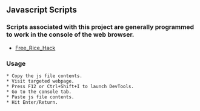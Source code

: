 ## Javascript Scripts

### Scripts associated with this project are generally programmed to work in the console of the web browser.

* [Free_Rice_Hack](https://github.com/raj-patra/scratch-codes/tree/master/Javascript/Free_Rice_Hack)

### Usage
```
* Copy the js file contents.
* Visit targeted webpage.
* Press F12 or Ctrl+Shift+I to launch DevTools.
* Go to the console tab.
* Paste js file contents.
* Hit Enter/Return.
```